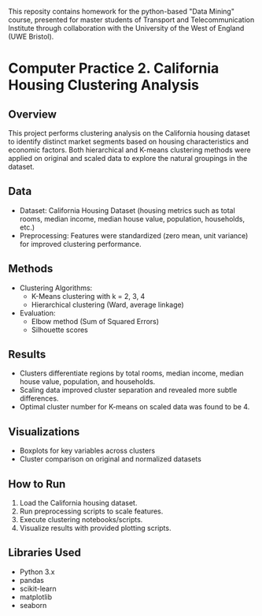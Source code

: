 This reposity contains homework for the python-based "Data Mining" course, presented for master students of Transport and Telecommunication Institute through collaboration with the University of the West of England (UWE Bristol).

# Computer Practice 2. California Housing Clustering Analysis


## Overview
This project performs clustering analysis on the California housing dataset to identify distinct market segments based on housing characteristics and economic factors. Both hierarchical and K-means clustering methods were applied on original and scaled data to explore the natural groupings in the dataset.

## Data
- Dataset: California Housing Dataset (housing metrics such as total rooms, median income, median house value, population, households, etc.)
- Preprocessing: Features were standardized (zero mean, unit variance) for improved clustering performance.

## Methods
- Clustering Algorithms:
  - K-Means clustering with k = 2, 3, 4
  - Hierarchical clustering (Ward, average linkage)
- Evaluation:
  - Elbow method (Sum of Squared Errors)
  - Silhouette scores

## Results
- Clusters differentiate regions by total rooms, median income, median house value, population, and households.
- Scaling data improved cluster separation and revealed more subtle differences.
- Optimal cluster number for K-means on scaled data was found to be 4.

## Visualizations
- Boxplots for key variables across clusters
- Cluster comparison on original and normalized datasets

## How to Run
1. Load the California housing dataset.
2. Run preprocessing scripts to scale features.
3. Execute clustering notebooks/scripts.
4. Visualize results with provided plotting scripts.

## Libraries Used
- Python 3.x
- pandas
- scikit-learn
- matplotlib
- seaborn



